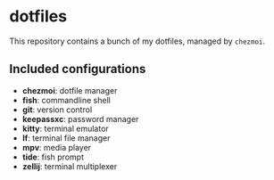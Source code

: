 # dotfiles

This repository contains a bunch of my dotfiles, managed by `chezmoi`.

## Included configurations

* **chezmoi**: dotfile manager
* **fish**: commandline shell
* **git**: version control
* **keepassxc**: password manager
* **kitty**: terminal emulator
* **lf**: terminal file manager
* **mpv**: media player
* **tide**: fish prompt
* **zellij**: terminal multiplexer
